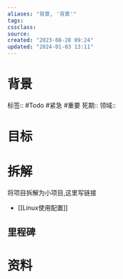 ```yaml
---
aliases: "背景, '背景'"
tags: 
cssclass:
source:
created: "2023-08-28 09:24"
updated: "2024-01-03 13:11"
---
```

# 背景
标签:: #Todo #紧急 #重要
死期::
领域::
# 目标


# 拆解
将项目拆解为小项目,这里写链接
- [[Linux使用配置]]
## 里程碑


# 资料



